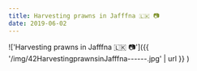 ```yaml
---
title: Harvesting prawns in Jafffna 🇱🇰 📷
date: 2019-06-02
---
```


!['Harvesting prawns in Jafffna 🇱🇰 📷']({{ '/img/42HarvestingprawnsinJafffna------.jpg' | url }} )